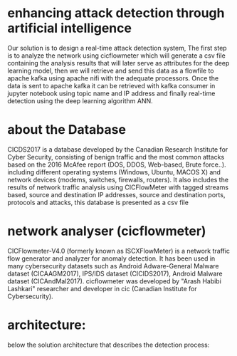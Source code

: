 # enhancing attack detection through artificial intelligence
Our solution is to design a real-time attack detection system, The first step is to analyze the network using cicflowmeter which will generate a csv file containing the analysis results that will later serve as attributes for the deep learning model, then we will retrieve and send this data as a flowfile to apache kafka using apache nifi with the adequate processors.
Once the data is sent to apache kafka it can be retrieved with kafka consumer in jupyter notebook using topic name and IP address and finally real-time detection using the deep learning algorithm ANN. 
# about the Database 
CICDS2017 is a database developed by the Canadian Research Institute for Cyber Security, consisting of benign traffic and the most common attacks based on the 2016 McAfee report (DOS, DDOS, Web-based, Brute force..). including different operating systems (Windows, Ubuntu, MACOS X) and network devices (modems, switches, firewalls, routers).
It also includes the results of network traffic analysis using CICFlowMeter with tagged streams based, source and destination IP addresses, source and destination ports, protocols and attacks, this database is presented as a csv file
# network analyser (cicflowmeter) 
CICFlowmeter-V4.0 (formerly known as ISCXFlowMeter) is a network traffic flow generator and analyzer for anomaly detection. It has been used in many cybersecurity datasets such as Android Adware-General Malware dataset (CICAAGM2017), IPS/IDS dataset (CICIDS2017), Android Malware dataset (CICAndMal2017).
cicflowmeter was developed by "Arash Habibi Lashkari" researcher and developer in cic (Canadian Institute for Cybersecurity).
# architecture: 
below the solution architecture that describes the detection process:
